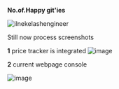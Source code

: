**No.of.Happy git'ies**
<p align="left"> <img src="https://komarev.com/ghpvc/?username=ilnekelashengineer&label=Profile%20views&color=0e75b6&style=flat" alt="ilnekelashengineer" /> </p>

Still now process screenshots

**1** price tracker is integrated
![image](https://github.com/ILNEKELASHENGINEER/Dark_Pattern/assets/93472619/956c4a8f-e704-4a5a-86ca-5e9287b7f6ca)





**2** current webpage console

![image](https://github.com/ILNEKELASHENGINEER/Dark_Pattern/assets/93472619/5c96e49f-aa2c-4d2a-97e6-394328322e59)

